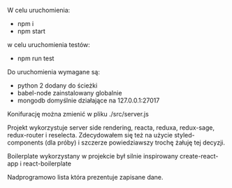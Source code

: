 W celu uruchomienia: 
* npm i 
* npm start

w celu uruchomienia testów:
* npm run test

Do uruchomienia wymagane są:
* python 2 dodany do ścieżki
* babel-node zainstalowany globalnie
* mongodb domyślnie działające na 127.0.0.1:27017

Konifurację można zmienić w pliku ./src/server.js

Projekt wykorzystuje server side rendering, reacta, reduxa, redux-sage, redux-router i reselecta.
Zdecydowałem się też na użycie styled-components (dla próby) i szczerze powiedziawszy trochę żałuję tej decyzji.

Boilerplate wykorzystany w projekcie był silnie inspirowany create-react-app i react-boilerplate

Nadprogramowo lista która prezentuje zapisane dane.